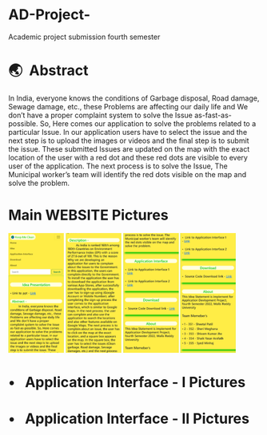 # AD-Project-
Academic project submission fourth semester  

<h1>&#127759; &nbsp;Abstract </h1>

In India, everyone knows the conditions of Garbage disposal, Road damage, Sewage damage, etc., these Problems are affecting our daily life and We don’t have a proper complaint system to solve the Issue as-fast-as-possible. So, Here comes our application to solve the problems related to a particular Issue. In our application users have to select the issue and the next step is to upload the images or videos and the final step is to submit the issue. These submitted Issues are updated on the map with the exact location of the user with a red dot and these red dots are visible to every user of the application. The next process is to solve the Issue, The Municipal worker’s team will identify the red dots visible on the map and solve the problem.


<h1> <b> Main WEBSITE Pictures </b> </h1>

<img src="images/01_website%20interface.png" width="22%" height="8%" >      <img src="images/02_description.png" width="22%" height="10%" >     <img src="images/03_application%20interface.png" width="22%" height="10%" >        <img src="images/04_about.png" width="22%" height="10%" >


<h1> <b>&bull; &nbsp; Application Interface - I Pictures </b> </h1>


<h1> <b>&bull; &nbsp; Application Interface - II Pictures </b> </h1>
